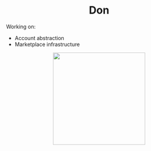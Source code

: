 <p>
<h1 align="center">Don</h1>
</p>

Working on:
- Account abstraction
- Marketplace infrastructure

<div align="center"><img src="https://media.giphy.com/media/N23cG6apipMmQ/giphy.gif" width="250" height="250"/>
